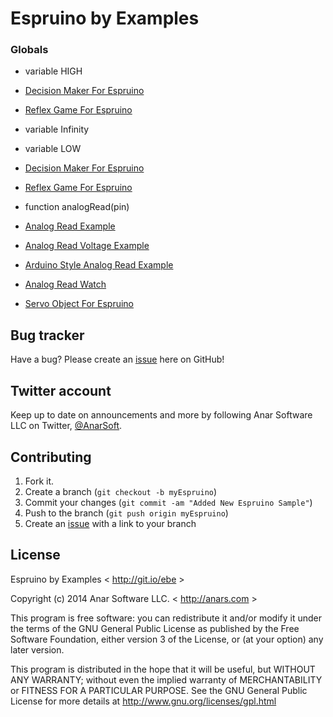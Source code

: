# Espruino by Examples


### Globals


* variable HIGH
 * [ Decision Maker For Espruino](./00_misc/decision_maker/decision_maker.js)
 * [ Reflex Game For Espruino](./00_misc/reflex_game/reflex_game.js)

* variable Infinity

* variable LOW
 * [ Decision Maker For Espruino](./00_misc/decision_maker/decision_maker.js)
 * [ Reflex Game For Espruino](./00_misc/reflex_game/reflex_game.js)

* function analogRead(pin)
 * [ Analog Read Example](./01_basics/analog_read/analog_read.js)
 * [Analog Read Voltage Example](./01_basics/analog_read/analog_read_voltage.js)
 * [ Arduino Style Analog Read Example](./01_basics/analog_read/arduino_style_analog_read.js)
 * [ Analog Read Watch](./analog_read_watch/analog_read_watch.js)
 * [Servo Object For Espruino](./servo-object/servo-object.js)

## Bug tracker

Have a bug? Please create an [issue](https://github.com/anars/Espruino/issues) here on GitHub!

## Twitter account

Keep up to date on announcements and more by following Anar Software LLC on Twitter, [@AnarSoft](http://twitter.com/AnarSoft).

## Contributing

1. Fork it.
2. Create a branch (`git checkout -b myEspruino`)
3. Commit your changes (`git commit -am "Added New Espruino Sample"`)
4. Push to the branch (`git push origin myEspruino`)
5. Create an [issue](https://github.com/anars/Espruino/issues) with a link to your branch

## License

Espruino by Examples < http://git.io/ebe >

Copyright (c) 2014 Anar Software LLC. < http://anars.com >

This program is free software: you can redistribute it and/or modify it under the terms of the GNU General Public License as published by the Free Software Foundation, either version 3 of the License, or (at your option) any later version.

This program is distributed in the hope that it will be useful, but WITHOUT ANY WARRANTY; without even the implied warranty of MERCHANTABILITY or FITNESS FOR A PARTICULAR PURPOSE. See the GNU General Public License for more details at http://www.gnu.org/licenses/gpl.html


